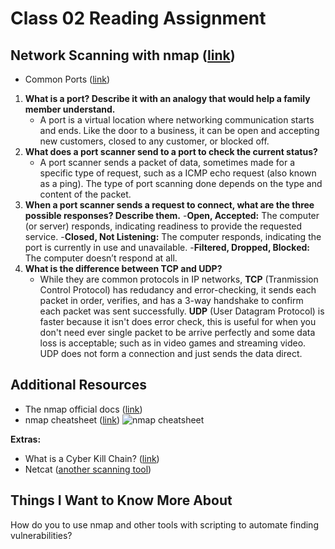 # Class 02 Reading Assignment

## Network Scanning with nmap ([link](https://www.varonis.com/blog/port-scanning-techniques))

- Common Ports ([link](https://www.professormesser.com/network-plus/n10-008/n10-008-video/common-ports-n10-008/))

1. **What is a port? Describe it with an analogy that would help a family member understand.**
   - A port is a virtual location where networking communication starts and ends. Like the door to a business, it can be open and accepting new customers, closed to any customer, or blocked off.
2. **What does a port scanner send to a port to check the current status?**
   - A port scanner sends a packet of data, sometimes made for a specific type of request, such as a ICMP echo request (also known as a ping). The type of port scanning done depends on the type and content of the packet.
3. **When a port scanner sends a request to connect, what are the three possible responses? Describe them.** -**Open, Accepted:** The computer (or server) responds, indicating readiness to provide the requested service. -**Closed, Not Listening:** The computer responds, indicating the port is currently in use and unavailable. -**Filtered, Dropped, Blocked:** The computer doesn’t respond at all.
4. **What is the difference between TCP and UDP?**
   - While they are common protocols in IP networks, **TCP** (Tranmission Control Protocol) has redudancy and error-checking, it sends each packet in order, verifies, and has a 3-way handshake to confirm each packet was sent successfully. **UDP** (User Datagram Protocol) is faster because it isn't does error check, this is useful for when you don't need ever single packet to be arrive perfectly and some data loss is acceptable; such as in video games and streaming video. UDP does not form a connection and just sends the data direct.

## Additional Resources

- The nmap official docs ([link](https://nmap.org/book/man.html))
- nmap cheatsheet ([link](https://cdn.comparitech.com/wp-content/uploads/2019/06/Nmap-Cheat-Sheet.pdf))
  ![nmap cheatsheet](https://cdn.comparitech.com/wp-content/uploads/2019/06/Nmap-Cheat-Sheet-1.webp)

**Extras:**

- What is a Cyber Kill Chain? ([link](https://www.varonis.com/blog/cyber-kill-chain))
- Netcat ([another scanning tool](https://netcat.sourceforge.net/))

## Things I Want to Know More About

How do you to use nmap and other tools with scripting to automate finding vulnerabilities?
